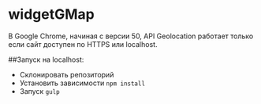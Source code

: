 # widgetGMap

В Google Chrome, начиная с версии 50, API Geolocation работает только если сайт доступен по HTTPS или localhost.

##Запуск на localhost:

* Склонировать репозиторий 
* Установить зависимости ```npm install```
* Запуск ```gulp```

